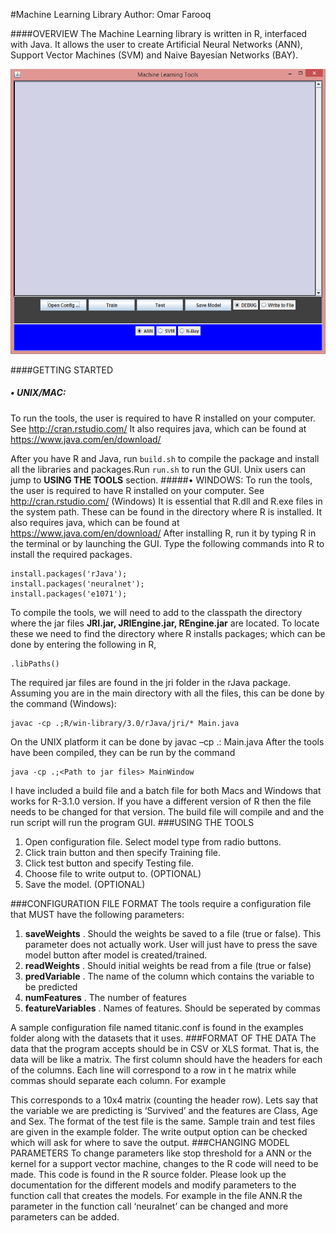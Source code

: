 #Machine Learning Library
Author: Omar Farooq

####OVERVIEW
The Machine Learning library is written in R, interfaced with Java. It allows the user to create Artificial Neural Networks (ANN), Support Vector Machines (SVM) and Naive Bayesian Networks (BAY). 

![alt text][logo]

[logo]: https://raw.githubusercontent.com/umarfarooq360/Machine_Learning_Library/master/preview.png "Preview" 

####GETTING STARTED
##### • UNIX/MAC:
To run the tools, the user is required to have R installed on your computer. See
http://cran.rstudio.com/ 
It also requires java, which can be found at https://www.java.com/en/download/

After you have R and Java, run ````build.sh```` to compile the package and install all the libraries and packages.Run ````run.sh```` to run the GUI.
Unix users can jump to __USING THE TOOLS__ section.
#####•	WINDOWS:
To run the tools, the user is required to have R installed on your computer. See http://cran.rstudio.com/ 
(Windows) It is essential that R.dll and R.exe files in the system path. These can be found in the directory where R is installed.
It also requires java, which can be found at https://www.java.com/en/download/
After installing R, run it by typing R in the terminal or by launching the GUI. Type the following commands into R to install the required packages. 
````
install.packages('rJava');
install.packages('neuralnet');
install.packages('e1071');
````
To compile the tools, we will need to add to the classpath the directory where the jar files __JRI.jar, JRIEngine.jar, REngine.jar__ are located. To locate these we need to find the directory where R installs packages; which can be done by entering the following in R,
```` 
.libPaths()
````
The required jar files are found in the jri folder in the rJava package. Assuming you are in the main directory with all the files, this can be done by the command (Windows):

````
javac -cp .;R/win-library/3.0/rJava/jri/* Main.java
```` 
On the UNIX platform it can be done by
javac –cp .:<Path to the jar files> Main.java
After the tools have been compiled, they can be run by the command
````
java -cp .;<Path to jar files> MainWindow
````
I have included a build file and a batch file for both Macs and Windows that works for R-3.1.0 version. If you have a different version of R then the file needs to be changed for that version. The build file will compile and and the run script will run the program GUI.
###USING THE TOOLS
1.	Open configuration file. Select model type from radio buttons.
2.	Click train button and then specify Training file.
3.	Click test button and specify Testing file.
4.	Choose file to write output to. (OPTIONAL)
5.	Save the model. (OPTIONAL)

###CONFIGURATION FILE FORMAT
The tools require a configuration file that MUST have the following parameters:
1.	__saveWeights__ . Should the weights be saved to a file (true or false). This parameter does not actually work. User will just have to press the save model button after model is created/trained.
2.	__readWeights__ . Should initial weights be read from a file (true or false)
3.	__predVariable__  . The name of the column which contains the variable to be predicted
4.	__numFeatures__ . The number of features
5.	__featureVariables__ . Names of features. Should be seperated by commas

A sample configuration file named titanic.conf is found in the examples folder along with the datasets that it uses. 
###FORMAT OF THE DATA
The data that the program accepts should be in CSV or XLS format. That is, the data will be like a matrix. The first column should have the headers for each of the columns. Each line will correspond to a row in t he matrix while commas should separate each column. For example

This corresponds to a 10x4 matrix (counting the header row). Lets say that the variable we are predicting is ‘Survived’ and the features are Class, Age and Sex. The format of the test file is the same. Sample train and test files are given in the example folder. The write output option can be checked which will ask for where to save the output. 
###CHANGING MODEL PARAMETERS
To change parameters like stop threshold for a ANN or the kernel for a support vector machine, changes to the R code will need to be made. This code is found in the R source folder. Please look up the documentation for the different models and modify parameters to the function call that creates the models. For example in the file ANN.R the parameter in the function call ‘neuralnet’ can be changed and more parameters can be added.

